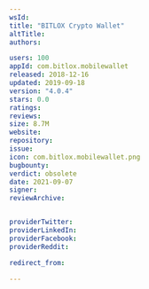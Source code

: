 ```yaml
---
wsId: 
title: "BITLOX Crypto Wallet"
altTitle: 
authors:

users: 100
appId: com.bitlox.mobilewallet
released: 2018-12-16
updated: 2019-09-18
version: "4.0.4"
stars: 0.0
ratings: 
reviews: 
size: 8.7M
website: 
repository: 
issue: 
icon: com.bitlox.mobilewallet.png
bugbounty: 
verdict: obsolete
date: 2021-09-07
signer: 
reviewArchive:


providerTwitter: 
providerLinkedIn: 
providerFacebook: 
providerReddit: 

redirect_from:

---
```



